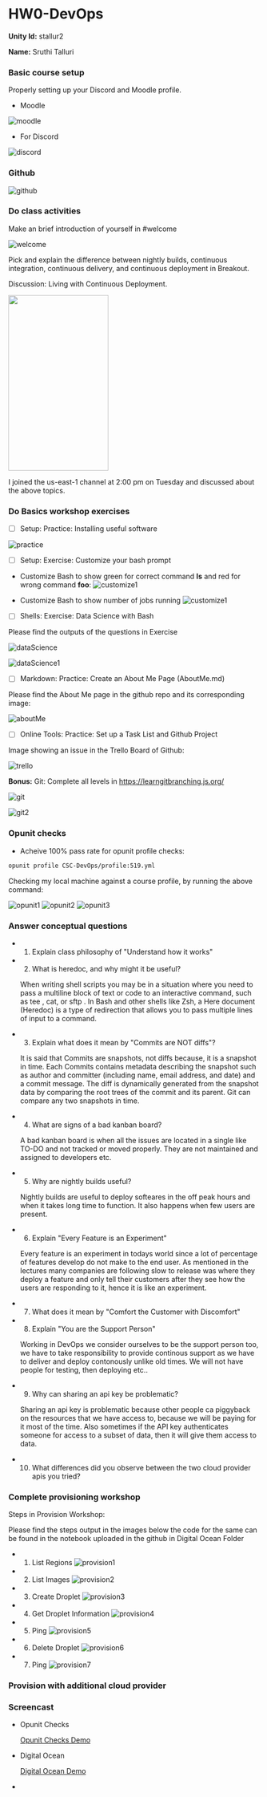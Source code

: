# HW0-DevOps

**Unity Id:** stallur2

**Name:** Sruthi Talluri 

### Basic course setup


Properly setting up your Discord and Moodle profile.
* Moodle

![moodle](resources_imgs/Moodle.png)

* For Discord

![discord](resources_imgs/Discord.png)

### Github 

![github](resources_imgs/github.png)

### Do class activities

Make an brief introduction of yourself in #welcome

![welcome](resources_imgs/Welcome.png)

Pick and explain the difference between nightly builds, continuous integration, continuous delivery, and continuous deployment in Breakout.

Discussion: Living with Continuous Deployment.

<img src="resources_imgs/Discussion.png" width="200" height="350">

I joined the us-east-1 channel at 2:00 pm on Tuesday and discussed about the above topics. 

### Do Basics workshop exercises

* [ ] Setup: Practice: Installing useful software

![practice](resources_imgs/practice_software.png)

* [ ] Setup: Exercise: Customize your bash prompt

* Customize Bash to show green for correct command **ls** and red for wrong command **foo**:
![customize1](resources_imgs/Customize_Bash.png)

* Customize Bash to show number of jobs running 
![customize1](resources_imgs/Customize_Bash2.png)

* [ ] Shells: Exercise: Data Science with Bash

Please find the outputs of the questions in Exercise

![dataScience](resources_imgs/Data_Science_Bash.png)

![dataScience1](resources_imgs/Data_Science_Bash2.png)

* [ ] Markdown: Practice: Create an About Me Page (AboutMe.md)

Please find the About Me page in the github repo and its corresponding image:

![aboutMe](resources_imgs/AboutMe.png)

* [ ] Online Tools: Practice: Set up a Task List and Github Project

Image showing an issue in the Trello Board of Github:

![trello](resources_imgs/Trello.png)

**Bonus:** Git: Complete all levels in https://learngitbranching.js.org/ 

![git](resources_imgs/Learn_Git.png)

![git2](resources_imgs/Learn_Git2.png)

### Opunit checks 

* Acheive 100% pass rate for opunit profile checks:

```sh
opunit profile CSC-DevOps/profile:519.yml
```

Checking my local machine against a course profile, by running the above command:

![opunit1](resources_imgs/opunit1.png)
![opunit2](resources_imgs/opunit2.png)
![opunit3](resources_imgs/opunit3.png)

### Answer conceptual questions

* 1. Explain class philosophy of "Understand how it works"

* 2. What is heredoc, and why might it be useful?

    When writing shell scripts you may be in a situation where you need to pass a multiline block of text or code to an interactive command, such as tee , cat, or sftp .
    In Bash and other shells like Zsh, a Here document (Heredoc) is a type of redirection that allows you to pass multiple lines of input to a command.

* 3. Explain what does it mean by "Commits are NOT diffs"?

    It is said that Commits are snapshots, not diffs because, it is a snapshot in time. Each Commits contains metadata describing the snapshot such as author and committer (including name, email address, and date) and a commit message. 
    The diff is dynamically generated from the snapshot data by comparing the root trees of the commit and its parent. Git can compare any two snapshots in time.

* 4. What are signs of a bad kanban board?

    A bad kanban board is when all the issues are located in a single like TO-DO and not tracked or moved properly. 
    They are not maintained and assigned to developers etc. 

* 5. Why are nightly builds useful?
    
    Nightly builds are useful to deploy softeares in the off peak hours and when it takes long time to function. It also happens when few users are present. 

* 6. Explain "Every Feature is an Experiment"

    Every feature is an experiment in todays world since a lot of percentage of features develop do not make to the end user. As mentioned in the lectures many companies are following slow to release was where they deploy a feature and only tell their customers after they see how the users are responding to it, hence it is like an experiment. 

* 7. What does it mean by "Comfort the Customer with Discomfort"



* 8. Explain "You are the Support Person"

    Working in DevOps we consider ourselves to be the support person too, we have to take responsibility to provide continous support as we have to deliver and deploy contonously unlike old times. We will not have people for testing, then deploying etc..

* 9. Why can sharing an api key be problematic?

    Sharing an api key is problematic because other people ca piggyback on the resources that we have access to, because we will be paying for it most of the time. Also sometimes if the API key authenticates someone for access to a subset of data, then it will give them access to data.

* 10. What differences did you observe between the two cloud provider apis you tried?

### Complete provisioning workshop

Steps in Provision Workshop:

Please find the steps output in the images below the code for the same can be found in the notebook uploaded in the github in Digital Ocean Folder

* 1. List Regions
![provision1](resources_imgs/provision1.png)

* 2. List Images
![provision2](resources_imgs/provision2.png)

* 3. Create Droplet
![provision3](resources_imgs/provision3.png)

* 4. Get Droplet Information
![provision4](resources_imgs/provision4.png)

* 5. Ping 
![provision5](resources_imgs/provision5.png)

* 6. Delete Droplet
![provision6](resources_imgs/provision6.png)

* 7. Ping
![provision7](resources_imgs/provision7.png)

### Provision with additional cloud provider

### Screencast 

* Opunit Checks

    [Opunit Checks Demo](https://drive.google.com/file/d/1bjUq6J4_a4EGDmCkw8iQLxGm2dVY2ILl/view?usp=sharing)

* Digital Ocean  

    [Digital Ocean Demo](https://drive.google.com/file/d/1UrYF-sdN1gePSvWe7_U2lv4ZHVEaEu4H/view?usp=sharing)

* 